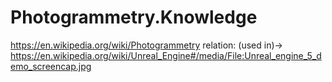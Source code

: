 # Photogrammetry.Knowledge
https://en.wikipedia.org/wiki/Photogrammetry relation: (used in)-> https://en.wikipedia.org/wiki/Unreal_Engine#/media/File:Unreal_engine_5_demo_screencap.jpg
